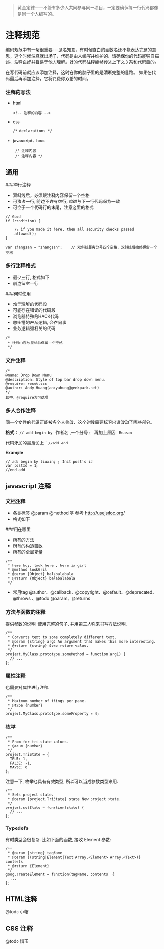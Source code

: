 > 黄金定律——不管有多少人共同参与同一项目，一定要确保每一行代码都像是同一个人编写的。



# 注释规范


编码规范中有一条很重要---见名知意，有时候直白的函数名还不能表达完整的意思，这个时候注释就出场了，代码是由人编写并维护的。请确保你的代码能够自描述、注释良好并且易于他人理解。好的代码注释能够传达上下文关系和代码目的。

在写代码前就应该添加注释，这时在你的脑子里的是清晰完整的思路。
如果在代码最后再添加注释，它将花费你双倍的时间。




### 注释的写法
* html

	```
	<!-- 注释的内容 -->
	```
* css

	```
	/* declarations */ 
	```
* javascript、less
   
   ```
   	// 注释内容
    /* 注释内容 */
   ```

## 通用

###单行注释
* 双斜线后，必须跟注释内容保留一个空格
* 可独占一行, 前边不许有空行, 缩进与下一行代码保持一致
* 可位于一个代码行的末尾，注意这里的格式

```
// Good
if (condition) {

    // if you made it here, then all security checks passed
    allowed();
}

var zhangsan = "zhangsan";    // 双斜线距离分号四个空格，双斜线后始终保留一个空格
```

### 多行注释格式
* 最少三行, 格式如下
* 前边留空一行

###何时使用
* 难于理解的代码段
* 可能存在错误的代码段
* 浏览器特殊的HACK代码
* 想吐槽的产品逻辑, 合作同事
* 业务逻辑强相关的代码


```
/*
 * 注释内容与星标前保留一个空格
 */
```
### 文件注释

```
/*
@name: Drop Down Menu
@description: Style of top bar drop down menu.
@require: reset.css
@author: Andy Huang(andyahung@geekpark.net)
*/
其中，@require为可选项
```
### 多人合作注释
同一个文件的代码可能被多个人修改，这个时候需要标识出谁改动了哪些部分。  

**格式**： `// add begin by ` 作者名 ,一个分号`;`，再加上原因 ` Reason`

代码添加的最后加上：`//add end`

**Example**

```
// add begin by liuxing ; Init post's id 
var postId = 1;
//end add
```


## javascript 注释


### 文档注释
* 各类标签 @param @method 等 参考 http://usejsdoc.org/
* 格式如下

###用在哪里
* 所有的方法
* 所有的构造函数
* 所有的全局变量

```
/**
 * here boy, look here , here is girl
 * @method lookGril
 * @param {Object} balabalabala
 * @return {Object} balabalabala
 */
```

* 常用tag
@author、@callback、@copyright、@default、@deprecated、@throws 、@todo
@param、@returns 
 
### 方法与函数的注释

提供参数的说明. 使用完整的句子, 并用第三人称来书写方法说明.

```
/**
 * Converts text to some completely different text.
 * @param {string} arg1 An argument that makes this more interesting.
 * @return {string} Some return value.
 */
project.MyClass.prototype.someMethod = function(arg1) {
  // ...
};
```
### 属性注释

也需要对属性进行注释.

```
/**
 * Maximum number of things per pane.
 * @type {number}
 */
project.MyClass.prototype.someProperty = 4;

```
### 枚举

```
/**
 * Enum for tri-state values.
 * @enum {number}
 */
project.TriState = {
  TRUE: 1,
  FALSE: -1,
  MAYBE: 0
};
```
注意一下, 枚举也具有有效类型, 所以可以当成参数类型来用.

```
/**
 * Sets project state.
 * @param {project.TriState} state New project state.
 */
project.setState = function(state) {
  // ...
};
```

### Typedefs

有时类型会很复杂. 比如下面的函数, 接收 Element 参数:

```
/**
 * @param {string} tagName
 * @param {(string|Element|Text|Array.<Element>|Array.<Text>)} contents
 * @return {Element}
 */
goog.createElement = function(tagName, contents) {
  ...
};
```
## HTML注释

@todo  小帽  

## CSS 注释
@todo  惜玉


